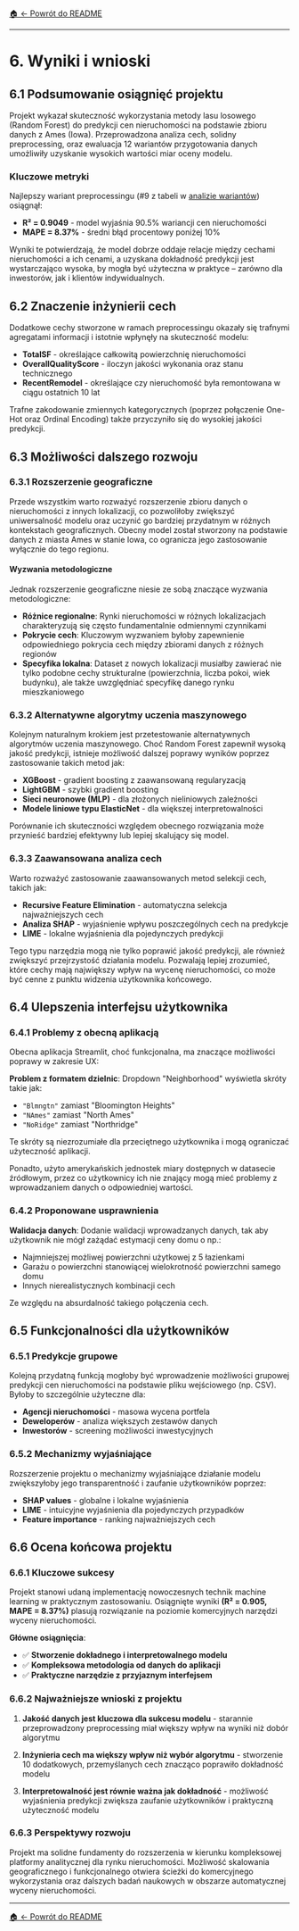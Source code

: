 
[🏠 ← Powrót do README](../README.md)

---

# 6. Wyniki i wnioski

## 6.1 Podsumowanie osiągnięć projektu

Projekt wykazał skuteczność wykorzystania metody lasu losowego (Random Forest) do predykcji cen nieruchomości na podstawie zbioru danych z Ames (Iowa). Przeprowadzona analiza cech, solidny preprocessing, oraz ewaluacja 12 wariantów przygotowania danych umożliwiły uzyskanie wysokich wartości miar oceny modelu.

### Kluczowe metryki
Najlepszy wariant preprocessingu (#9 z tabeli w [analizie wariantów](03%20-%20preprocessing.md#32-analiza-wariantów-preprocessingu)) osiągnął:

- **R² = 0.9049** - model wyjaśnia 90.5% wariancji cen nieruchomości
- **MAPE = 8.37%** - średni błąd procentowy poniżej 10%

Wyniki te potwierdzają, że model dobrze oddaje relacje między cechami nieruchomości a ich cenami, a uzyskana dokładność predykcji jest wystarczająco wysoka, by mogła być użyteczna w praktyce – zarówno dla inwestorów, jak i klientów indywidualnych.

## 6.2 Znaczenie inżynierii cech

Dodatkowe cechy stworzone w ramach preprocessingu okazały się trafnymi agregatami informacji i istotnie wpłynęły na skuteczność modelu:

- **TotalSF** - określające całkowitą powierzchnię nieruchomości
- **OverallQualityScore** - iloczyn jakości wykonania oraz stanu technicznego  
- **RecentRemodel** - określające czy nieruchomość była remontowana w ciągu ostatnich 10 lat

Trafne zakodowanie zmiennych kategorycznych (poprzez połączenie One-Hot oraz Ordinal Encoding) także przyczyniło się do wysokiej jakości predykcji.

## 6.3 Możliwości dalszego rozwoju

### 6.3.1 Rozszerzenie geograficzne

Przede wszystkim warto rozważyć rozszerzenie zbioru danych o nieruchomości z innych lokalizacji, co pozwoliłoby zwiększyć uniwersalność modelu oraz uczynić go bardziej przydatnym w różnych kontekstach geograficznych. Obecny model został stworzony na podstawie danych z miasta Ames w stanie Iowa, co ogranicza jego zastosowanie wyłącznie do tego regionu.

#### Wyzwania metodologiczne
Jednak rozszerzenie geograficzne niesie ze sobą znaczące wyzwania metodologiczne:

- **Różnice regionalne**: Rynki nieruchomości w różnych lokalizacjach charakteryzują się często fundamentalnie odmiennymi czynnikami
- **Pokrycie cech**: Kluczowym wyzwaniem byłoby zapewnienie odpowiedniego pokrycia cech między zbiorami danych z różnych regionów
- **Specyfika lokalna**: Dataset z nowych lokalizacji musiałby zawierać nie tylko podobne cechy strukturalne (powierzchnia, liczba pokoi, wiek budynku), ale także uwzględniać specyfikę danego rynku mieszkaniowego

### 6.3.2 Alternatywne algorytmy uczenia maszynowego

Kolejnym naturalnym krokiem jest przetestowanie alternatywnych algorytmów uczenia maszynowego. Choć Random Forest zapewnił wysoką jakość predykcji, istnieje możliwość dalszej poprawy wyników poprzez zastosowanie takich metod jak:

- **XGBoost** - gradient boosting z zaawansowaną regularyzacją
- **LightGBM** - szybki gradient boosting
- **Sieci neuronowe (MLP)** - dla złożonych nieliniowych zależności
- **Modele liniowe typu ElasticNet** - dla większej interpretowalności

Porównanie ich skuteczności względem obecnego rozwiązania może przynieść bardziej efektywny lub lepiej skalujący się model.

### 6.3.3 Zaawansowana analiza cech

Warto rozważyć zastosowanie zaawansowanych metod selekcji cech, takich jak:

- **Recursive Feature Elimination** - automatyczna selekcja najważniejszych cech
- **Analiza SHAP** - wyjaśnienie wpływu poszczególnych cech na predykcje
- **LIME** - lokalne wyjaśnienia dla pojedynczych predykcji

Tego typu narzędzia mogą nie tylko poprawić jakość predykcji, ale również zwiększyć przejrzystość działania modelu. Pozwalają lepiej zrozumieć, które cechy mają największy wpływ na wycenę nieruchomości, co może być cenne z punktu widzenia użytkownika końcowego.

## 6.4 Ulepszenia interfejsu użytkownika

### 6.4.1 Problemy z obecną aplikacją

Obecna aplikacja Streamlit, choć funkcjonalna, ma znaczące możliwości poprawy w zakresie UX:

**Problem z formatem dzielnic**: Dropdown "Neighborhood" wyświetla skróty takie jak:
- `"Blmngtn"` zamiast "Bloomington Heights"
- `"NAmes"` zamiast "North Ames"  
- `"NoRidge"` zamiast "Northridge"

Te skróty są niezrozumiałe dla przeciętnego użytkownika i mogą ograniczać użyteczność aplikacji.

Ponadto, użyto amerykańskich jednostek miary dostępnych w datasecie źródłowym, przez co użytkownicy ich nie znający mogą mieć problemy z wprowadzaniem danych o odpowiedniej wartości.

### 6.4.2 Proponowane usprawnienia

**Walidacja danych**: Dodanie walidacji wprowadzanych danych, tak aby użytkownik nie mógł zażądać estymacji ceny domu o np.:
- Najmniejszej możliwej powierzchni użytkowej z 5 łazienkami
- Garażu o powierzchni stanowiącej wielokrotność powierzchni samego domu
- Innych nierealistycznych kombinacji cech

Ze względu na absurdalność takiego połączenia cech.

## 6.5 Funkcjonalności dla użytkowników

### 6.5.1 Predykcje grupowe

Kolejną przydatną funkcją mogłoby być wprowadzenie możliwości grupowej predykcji cen nieruchomości na podstawie pliku wejściowego (np. CSV). Byłoby to szczególnie użyteczne dla:

- **Agencji nieruchomości** - masowa wycena portfela
- **Deweloperów** - analiza większych zestawów danych
- **Inwestorów** - screening możliwości inwestycyjnych

### 6.5.2 Mechanizmy wyjaśniające

Rozszerzenie projektu o mechanizmy wyjaśniające działanie modelu zwiększyłoby jego transparentność i zaufanie użytkowników poprzez:

- **SHAP values** - globalne i lokalne wyjaśnienia
- **LIME** - intuicyjne wyjaśnienia dla pojedynczych przypadków
- **Feature importance** - ranking najważniejszych cech

## 6.6 Ocena końcowa projektu

### 6.6.1 Kluczowe sukcesy

Projekt stanowi udaną implementację nowoczesnych technik machine learning w praktycznym zastosowaniu. Osiągnięte wyniki **(R² = 0.905, MAPE = 8.37%)** plasują rozwiązanie na poziomie komercyjnych narzędzi wyceny nieruchomości.

**Główne osiągnięcia**:
- ✅ **Stworzenie dokładnego i interpretowalnego modelu**
- ✅ **Kompleksowa metodologia od danych do aplikacji**  
- ✅ **Praktyczne narzędzie z przyjaznym interfejsem**

### 6.6.2 Najważniejsze wnioski z projektu

1. **Jakość danych jest kluczowa dla sukcesu modelu** - starannie przeprowadzony preprocessing miał większy wpływ na wyniki niż dobór algorytmu

2. **Inżynieria cech ma większy wpływ niż wybór algorytmu** - stworzenie 10 dodatkowych, przemyślanych cech znacząco poprawiło dokładność modelu

3. **Interpretowalność jest równie ważna jak dokładność** - możliwość wyjaśnienia predykcji zwiększa zaufanie użytkowników i praktyczną użyteczność modelu

### 6.6.3 Perspektywy rozwoju

Projekt ma solidne fundamenty do rozszerzenia w kierunku kompleksowej platformy analitycznej dla rynku nieruchomości. Możliwość skalowania geograficznego i funkcjonalnego otwiera ścieżki do komercyjnego wykorzystania oraz dalszych badań naukowych w obszarze automatycznej wyceny nieruchomości.

---


[🏠 ← Powrót do README](../README.md)
